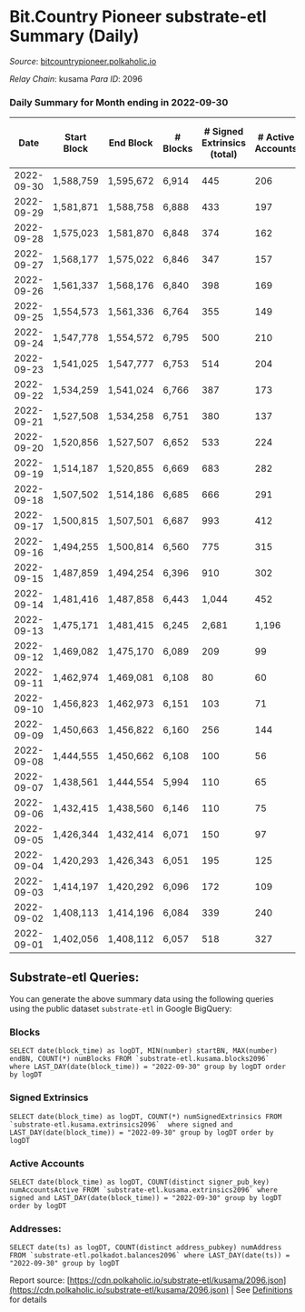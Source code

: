# Bit.Country Pioneer substrate-etl Summary (Daily)

_Source_: [bitcountrypioneer.polkaholic.io](https://bitcountrypioneer.polkaholic.io)

*Relay Chain*: kusama
*Para ID*: 2096



### Daily Summary for Month ending in 2022-09-30


| Date | Start Block | End Block | # Blocks | # Signed Extrinsics (total) | # Active Accounts | # Passive | # New | # Addresses with Balances | # Events | # Transfers | # XCM Transfers In | # XCM Transfers Out |
| ---- | ----------- | --------- | -------- | --------------------------- | ----------------- | --------- | ----- | ------------------------- | -------- | ----------- | ------------------ | ------------------- |
| 2022-09-30 | 1,588,759 | 1,595,672 | 6,914  | 445 | 206 |  |  | 22,690 | 23,528 | 6,263 ($13,544.53) |   |   |
| 2022-09-29 | 1,581,871 | 1,588,758 | 6,888  | 433 | 197 |  |  |  | 23,397 | 6,393 ($32,053.42) | 1 ($12.92) | 2 ($7.49) |
| 2022-09-28 | 1,575,023 | 1,581,870 | 6,848  | 374 | 162 |  |  |  | 22,611 | 5,987 ($86,246.11) |   |   |
| 2022-09-27 | 1,568,177 | 1,575,022 | 6,846  | 347 | 157 |  |  |  | 22,144 | 5,676 ($14,186.60) |   |   |
| 2022-09-26 | 1,561,337 | 1,568,176 | 6,840  | 398 | 169 |  |  |  | 23,195 | 6,449 ($24,296.06) |   |   |
| 2022-09-25 | 1,554,573 | 1,561,336 | 6,764  | 355 | 149 |  |  |  | 22,348 | 6,022 ($229,066.94) |   |   |
| 2022-09-24 | 1,547,778 | 1,554,572 | 6,795  | 500 | 210 |  |  |  | 23,957 | 6,334 ($8,226.06) |   |   |
| 2022-09-23 | 1,541,025 | 1,547,777 | 6,753  | 514 | 204 |  |  |  | 23,689 | 6,313 ($115.30) | 1 ($0.39) |   |
| 2022-09-22 | 1,534,259 | 1,541,024 | 6,766  | 387 | 173 |  |  |  | 22,725 | 6,022  |   |   |
| 2022-09-21 | 1,527,508 | 1,534,258 | 6,751  | 380 | 137 |  |  |  | 22,845 | 6,230  |   | 1 ($5.47) |
| 2022-09-20 | 1,520,856 | 1,527,507 | 6,652  | 533 | 224 |  |  |  | 23,938 | 6,588  |   |   |
| 2022-09-19 | 1,514,187 | 1,520,855 | 6,669  | 683 | 282 |  |  | 22,473 | 25,289 | 6,806  |   |   |
| 2022-09-18 | 1,507,502 | 1,514,186 | 6,685  | 666 | 291 |  |  | 22,419 | 25,090 | 6,757  |   |   |
| 2022-09-17 | 1,500,815 | 1,507,501 | 6,687  | 993 | 412 |  |  | 22,389 | 27,387 | 6,964  |   |   |
| 2022-09-16 | 1,494,255 | 1,500,814 | 6,560  | 775 | 315 |  |  | 22,322 | 25,492 | 6,799  |   | 10 ($1.19) |
| 2022-09-15 | 1,487,859 | 1,494,254 | 6,396  | 910 | 302 |  |  | 22,299 | 26,155 | 6,589  | 1 ($0.18) | 12 ($3.98) |
| 2022-09-14 | 1,481,416 | 1,487,858 | 6,443  | 1,044 | 452 |  |  | 22,252 | 26,946 | 6,707  |   | 15 ($1.80) |
| 2022-09-13 | 1,475,171 | 1,481,415 | 6,245  | 2,681 | 1,196 |  |  | 22,210 | 37,139 | 7,208  | 12 ($1.09) | 3 ($2.02) |
| 2022-09-12 | 1,469,082 | 1,475,170 | 6,089  | 209 | 99 |  |  | 22,076 | 17,837 | 3,702  | 2 ($0.11) | 3 ($0.36) |
| 2022-09-11 | 1,462,974 | 1,469,081 | 6,108  | 80 | 60 |  |  |  | 15,246 | 2,435  |   |   |
| 2022-09-10 | 1,456,823 | 1,462,973 | 6,151  | 103 | 71 |  |  |  | 15,620 | 2,712  |   |   |
| 2022-09-09 | 1,450,663 | 1,456,822 | 6,160  | 256 | 144 |  |  | 22,031 | 16,954 | 3,185  |   |   |
| 2022-09-08 | 1,444,555 | 1,450,662 | 6,108  | 100 | 56 |  |  | 22,016 | 15,072 | 2,284  |   |   |
| 2022-09-07 | 1,438,561 | 1,444,554 | 5,994  | 110 | 65 |  |  | 22,009 | 15,741 | 3,125  |   |   |
| 2022-09-06 | 1,432,415 | 1,438,560 | 6,146  | 110 | 75 |  |  | 22,005 | 15,984 | 3,036  |   |   |
| 2022-09-05 | 1,426,344 | 1,432,414 | 6,071  | 150 | 97 |  |  | 21,988 | 16,486 | 3,348  |   |   |
| 2022-09-04 | 1,420,293 | 1,426,343 | 6,051  | 195 | 125 |  |  | 21,956 | 17,247 | 3,908  |   |   |
| 2022-09-03 | 1,414,197 | 1,420,292 | 6,096  | 172 | 109 |  |  | 21,918 | 16,814 | 3,586  |   |   |
| 2022-09-02 | 1,408,113 | 1,414,196 | 6,084  | 339 | 240 |  |  | 21,912 | 19,566 | 5,149  |   |   |
| 2022-09-01 | 1,402,056 | 1,408,112 | 6,057  | 518 | 327 |  |  | 21,836 | 21,187 | 5,772  |   |   |

## Substrate-etl Queries:
You can generate the above summary data using the following queries using the public dataset `substrate-etl` in Google BigQuery:


### Blocks
```
SELECT date(block_time) as logDT, MIN(number) startBN, MAX(number) endBN, COUNT(*) numBlocks FROM `substrate-etl.kusama.blocks2096`  where LAST_DAY(date(block_time)) = "2022-09-30" group by logDT order by logDT
```


### Signed Extrinsics
```
SELECT date(block_time) as logDT, COUNT(*) numSignedExtrinsics FROM `substrate-etl.kusama.extrinsics2096`  where signed and LAST_DAY(date(block_time)) = "2022-09-30" group by logDT order by logDT
```


### Active Accounts
```
SELECT date(block_time) as logDT, COUNT(distinct signer_pub_key) numAccountsActive FROM `substrate-etl.kusama.extrinsics2096` where signed and LAST_DAY(date(block_time)) = "2022-09-30" group by logDT order by logDT
```


### Addresses:
```
SELECT date(ts) as logDT, COUNT(distinct address_pubkey) numAddress FROM `substrate-etl.polkadot.balances2096` where LAST_DAY(date(ts)) = "2022-09-30" group by logDT
```



Report source: [https://cdn.polkaholic.io/substrate-etl/kusama/2096.json](https://cdn.polkaholic.io/substrate-etl/kusama/2096.json) | See [Definitions](/DEFINITIONS.md) for details
